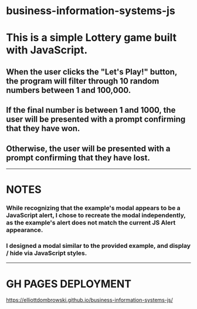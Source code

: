 # business-information-systems-js


# This is a simple Lottery game built with JavaScript.
## When the user clicks the "Let's Play!" button, the program will filter through 10 random numbers between 1 and 100,000. 
## If the final number is between 1 and 1000, the user will be presented with a prompt confirming that they have won.
## Otherwise, the user will be presented with a prompt confirming that they have lost.

---

# NOTES

### While recognizing that the example's modal appears to be a JavaScript alert, I chose to recreate the modal independently, as the example's alert does not match the current JS Alert appearance. 
### I designed a modal similar to the provided example, and display / hide via JavaScript styles.

---

# GH PAGES DEPLOYMENT

https://elliottdombrowski.github.io/business-information-systems-js/